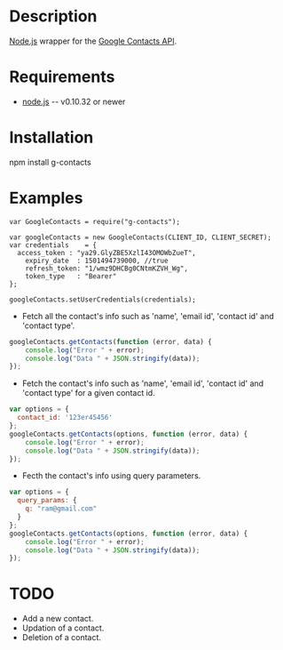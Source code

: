 Description
===========

[Node.js](http://nodejs.org/) wrapper for the [Google Contacts API](https://developers.google.com/google-apps/contacts/v3/).

Requirements
============

* [node.js](http://nodejs.org/) -- v0.10.32 or newer

Installation
============
  
  npm install g-contacts
  
Examples
========

```javscript
var GoogleContacts = require("g-contacts");

var googleContacts = new GoogleContacts(CLIENT_ID, CLIENT_SECRET);
var credentials    = {
  access_token : "ya29.GlyZBE5XzlI43OMOWbZueT",
    expiry_date  : 1501494739000, //true
    refresh_token: "1/wmz9DHCBg0CNtmKZVH_Wg",
    token_type   : "Bearer"
};

googleContacts.setUserCredentials(credentials);
```
* Fetch all the contact's info such as 'name', 'email id', 'contact id' and 'contact type'.

```javascript
googleContacts.getContacts(function (error, data) {
    console.log("Error " + error);
    console.log("Data " + JSON.stringify(data));
});
```

* Fetch the contact's info such as 'name', 'email id', 'contact id' and 'contact type' for a given contact id.

```javascript
var options = {
  contact_id: '123er45456'
};
googleContacts.getContacts(options, function (error, data) {
    console.log("Error " + error);
    console.log("Data " + JSON.stringify(data));
});
```

* Fecth the contact's info using query parameters.


```javascript
var options = {
  query_params: {
    q: "ram@gmail.com"
  }
};
googleContacts.getContacts(options, function (error, data) {
    console.log("Error " + error);
    console.log("Data " + JSON.stringify(data));
});
```

TODO
====

* Add a new contact.
* Updation of a contact.
* Deletion of a contact.

